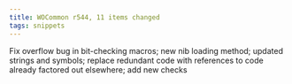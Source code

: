 ```yaml
---
title: WOCommon r544, 11 items changed
tags: snippets
---
```


Fix overflow bug in bit-checking macros; new nib loading method; updated strings and symbols; replace redundant code with references to code already factored out elsewhere; add new checks

